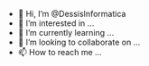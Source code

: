 - 👋 Hi, I’m @DessisInformatica
- 👀 I’m interested in ...
- 🌱 I’m currently learning ...
- 💞️ I’m looking to collaborate on ...
- 📫 How to reach me ...

<!---
DessisInformatica/DessisInformatica is a ✨ special ✨ repository because its `README.md` (this file) appears on your GitHub profile.
You can click the Preview link to take a look at your changes.
--->
